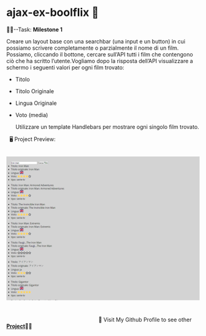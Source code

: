 # ajax-ex-boolflix **:open_file_folder:**

:man_student:--Task: **Milestone 1**

Creare un layout base con una searchbar (una input e un button) in cui possiamo scrivere completamente o parzialmente il nome di un film. Possiamo, cliccando il bottone, cercare sull’API tutti i film che contengono ciò che ha scritto l’utente.Vogliamo dopo la risposta dell’API visualizzare a schermo i seguenti valori per ogni film trovato: 

- Titolo

- Titolo Originale

- Lingua Originale

- Voto (media)

  Utilizzare un template Handlebars per mostrare ogni singolo film trovato.

 ​ ​ :desktop_computer: Project Preview:

 ​ ​ <img src="img/Cattura.PNG" width= "1000px">


#

 ​ ​ ​ ​ ​ ​ ​ ​ ​ ​ ​ ​ ​ ​ ​ ​ ​ ​ ​ ​ ​ ​ ​ ​ ​ ​ ​ ​ ​ ​ ​ ​ ​ ​ ​ ​ ​ ​ ​ ​ ​ ​ ​ ​ ​ ​ ​ ​ ​ ​ ​ ​ ​ ​ ​ ​ ​ ​ ​ ​ ​ :eyes: Visit My Github Profile to see other [__Project__](https://github.com/Vincenzo-Laveneziana?tab=repositories):man_technologist: 
#



